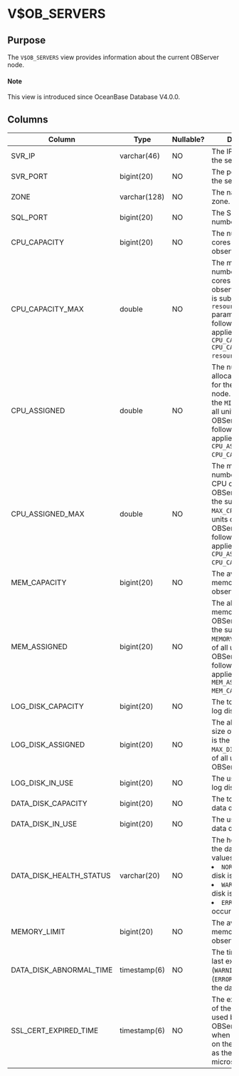 # V$OB_SERVERS

## Purpose

The `V$OB_SERVERS` view provides information about the current OBServer node.

<main id="notice" type='explain'>
  <h4>Note</h4>
  <p>This view is introduced since OceanBase Database V4.0.0. </p>
</main>

## Columns

| Column | Type | Nullable? | Description |
|-------------------------|--------------|------------|--------------------------------------------------------------|
| SVR_IP | varchar(46) | NO | The IP address of the server. |
| SVR_PORT | bigint(20) | NO | The port number of the server. |
| ZONE | varchar(128) | NO | The name of the zone. |
| SQL_PORT | bigint(20) | NO | The SQL port number. |
| CPU_CAPACITY | bigint(20) | NO | The number of CPU cores for the observer process. |
| CPU_CAPACITY_MAX | double | NO | The maximum number of CPU cores for the observer process. It is subject to the `resource_hard_limit` parameter. The following rule applies: `CPU_CAPACITY_MAX = CPU_CAPACITY * resource_hard_limit`. |
| CPU_ASSIGNED | double | NO | The number of allocated CPU cores for the OBServer node. It is the sum of the `MIN_CPU` values of all units on the OBServer node. The following rule applies: `CPU_ASSIGNED <= CPU_CAPACITY`. |
| CPU_ASSIGNED_MAX | double | NO | The maximum number of allocated CPU cores for the OBServer node. It is the sum of the `MAX_CPU` values of all units on the OBServer node. The following rule applies: `CPU_ASSIGNED_MAX <= CPU_CAPACITY_MAX`. |
| MEM_CAPACITY | bigint(20) | NO | The available memory size for the observer process. |
| MEM_ASSIGNED | bigint(20) | NO | The allocated memory size for the OBServer node. It is the sum of the `MEMORY_SIZE` values of all units on the OBServer node. The following rule applies: `MEM_ASSIGNED <= MEM_CAPACITY`. |
| LOG_DISK_CAPACITY | bigint(20) | NO | The total size of the log disk. |
| LOG_DISK_ASSIGNED | bigint(20) | NO | The allocated space size of the log disk. It is the sum of the `MAX_DISK_SIZE` values of all units on the OBServer node. |
| LOG_DISK_IN_USE | bigint(20) | NO | The used size of the log disk. |
| DATA_DISK_CAPACITY | bigint(20) | NO | The total size of the data disk. |
| DATA_DISK_IN_USE | bigint(20) | NO | The used size of the data disk. |
| DATA_DISK_HEALTH_STATUS | varchar(20) | NO | The health status of the data disk. Valid values: <li> `NORMAL`: The data disk is normal.   <li> `WARNING`: The data disk is abnormal.   <li> `ERROR`: An error occurred. |
| MEMORY_LIMIT | bigint(20) | NO | The available memory size for the observer process. |
| DATA_DISK_ABNORMAL_TIME | timestamp(6) | NO | The time when the last exception (`WARNING`) or error (`ERROR`) occurred on the data disk. |
| SSL_CERT_EXPIRED_TIME | timestamp(6) | NO | The expiration time of the SSL certificate used by the OBServer node when SSL is enabled on the node, as well as the UTC time, in microseconds. |
